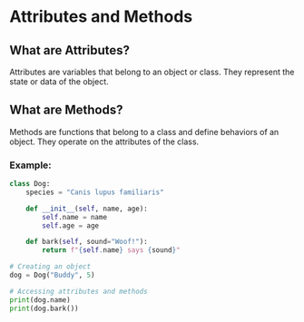 # Attributes and Methods

## What are Attributes?
Attributes are variables that belong to an object or class. They represent the state or data of the object.

## What are Methods?
Methods are functions that belong to a class and define behaviors of an object. They operate on the attributes of the class.

### Example:
```python
class Dog:
    species = "Canis lupus familiaris"

    def __init__(self, name, age):
        self.name = name
        self.age = age

    def bark(self, sound="Woof!"):
        return f"{self.name} says {sound}"

# Creating an object
dog = Dog("Buddy", 5)

# Accessing attributes and methods
print(dog.name)
print(dog.bark())
